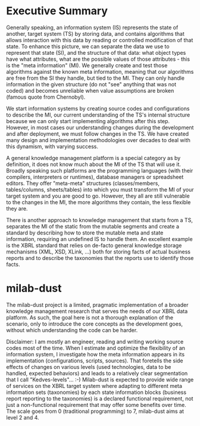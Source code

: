# Executive Summary

Generally speaking, an information system (IS) represents the state of another, target system (TS) by storing data, and contains algorithms that allows interaction with this data by reading or controlled modification of that state. To enhance this picture, we can separate the data we use to represent that state (SI), and the structure of that data: what object types have what attributes, what are the possible values of those attributes - this is the "meta information" (MI). We generally create and test those algorithms against the known meta information, meaning that our algorithms are free from the SI they handle, but tied to the MI. They can only handle information in the given structure (do not "see" anything that was not coded) and becomes unreliable when value assumptions are broken (famous quote from Chernobyl).

We start information systems by creating source codes and configurations to describe the MI, our current understanding of the TS's internal structure because we can only start implementing algorithms after this step. However, in most cases our understanding changes during the development and after deployment, we must follow changes in the TS. We have created many design and implementation methodologies over decades to deal with this dynamism, with varying success.

A general knowledge management platform is a special category as by definition, it does not know much about the MI of the TS that will use it. Broadly speaking such platforms are the programming languages (with their compilers, interpreters or runtimes), database managers or spreadsheet editors. They offer "meta-meta" structures (classes/members, tables/columns, sheets/tables) into which you must transform the MI of your target system and you are good to go. However, they all are still vulnerable to the changes in the MI, the more algorithms they contain, the less flexible they are.

There is another approach to knowledge management that starts from a TS, separates the MI of the static from the mutable segments and create a standard by describing how to store the mutable meta and state information, requiring an undefined IS to handle them. An excellent example is the XBRL standard that relies on de-facto general knowledge storage mechanisms (XML, XSD, XLink, ...) both for storing facts of actual business reports and to describe the taxonomies that the reports use to identify those facts.

# milab-dust

The milab-dust project is a limited, pragmatic implementation of a broader knowledge management research that serves the needs of our XBRL data platform. As such, the goal here is not a thorough explanation of the scenario, only to introduce the core concepts as the development goes, without which understanding the code can be harder.

Disclaimer: I am mostly an engineer, reading and writing working source codes most of the time. When I estimate and optimize the flexibility of an information system, I investigate how the meta information appears in its implementation (configurations, scripts, sources). That foretells the side effects of changes on various levels (used technologies, data to be handled, expected behaviors) and leads to a relatively clear segmentation that I call "Kedves-levels"... :-) Milab-dust is expected to provide wide range of services on the XBRL target system where adapting to different meta information sets (taxonomies) by each state information blocks (business report reporting to the taxonomies) is a declared functional requirement, not just a non-functional requirement that may offer some benefits over time. The scale goes from 0 (traditional programming) to 7, milab-dust aims at level 2 and 4.
